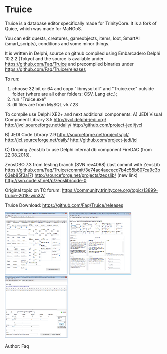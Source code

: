 Truice
=============

Truice is a database editor specifically made for TrinityCore. It is a fork of Quice, which was made for MaNGoS.

You can edit quests, creatures, gameobjects, items, loot, SmartAI (smart_scripts), conditions and some minor things.

It is written in Delphi, source on github compiled using Embarcadero Delphi 10.2.2 (Tokyo) and the source is available under https://github.com/Faq/Truice
and precompiled binaries under https://github.com/Faq/Truice/releases

To run:
1. choose 32 bit or 64 and copy "libmysql.dll" and "Truice.exe" outside folder (where are all other folders: CSV, Lang etc.);
2. run "Truice.exe"
3. dll files are from MySQL v5.7.23

To compile use Delphi XE2+ and next additional components:
A) JEDI Visual Component Library 3.5
http://jvcl.delphi-jedi.org/
http://jvcl.sourceforge.net/daily/
http://github.com/project-jedi/jvcl

B) JEDI Code Library 2.9
http://sourceforge.net/projects/jcl/
http://jcl.sourceforge.net/daily/
http://github.com/project-jedi/jcl

C) Droping ZeosLib to use Delphi internal db component FireDAC (from 22.08.2018).

ZeosDBO 7.3 from testing branch (SVN rev4068) (last commit with ZeosLib https://github.com/Faq/Truice/commit/3e74ac4aececd7b4c55b607ca9c3b63eb85f3a17)
http://sourceforge.net/projects/zeoslib/ (new link)
http://svn.code.sf.net/p/zeoslib/code-0

Original topic on TC forum:
https://community.trinitycore.org/topic/13899-truice-2018-win32/

Truice Download:
https://github.com/Faq/Truice/releases

<img src="images/creaturetemplate.png" width="200" height="200">
<img src="images/quest.png" width="200" height="200">
<img src="images/smartai.png" width="200" height="200">

Author: Faq
